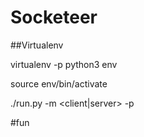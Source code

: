# Socketeer

##Virtualenv

virtualenv -p python3 env

source env/bin/activate

./run.py -m <client|server> -p <port number>


#fun
